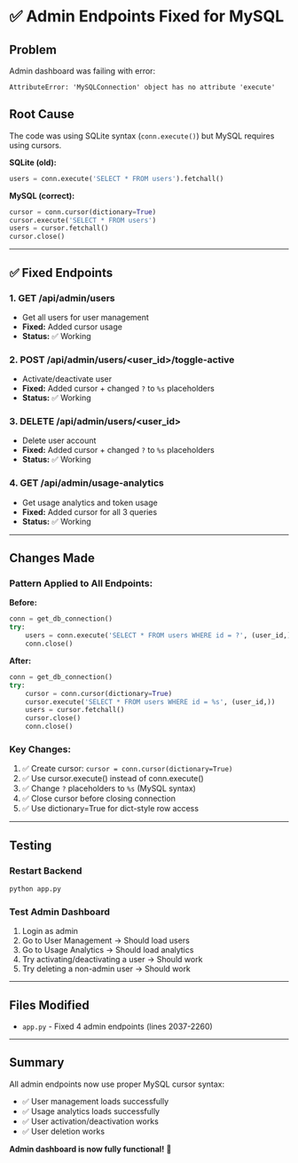 # ✅ Admin Endpoints Fixed for MySQL

## Problem

Admin dashboard was failing with error:
```
AttributeError: 'MySQLConnection' object has no attribute 'execute'
```

## Root Cause

The code was using SQLite syntax (`conn.execute()`) but MySQL requires using cursors.

**SQLite (old):**
```python
users = conn.execute('SELECT * FROM users').fetchall()
```

**MySQL (correct):**
```python
cursor = conn.cursor(dictionary=True)
cursor.execute('SELECT * FROM users')
users = cursor.fetchall()
cursor.close()
```

---

## ✅ Fixed Endpoints

### 1. GET /api/admin/users
- Get all users for user management
- **Fixed:** Added cursor usage
- **Status:** ✅ Working

### 2. POST /api/admin/users/<user_id>/toggle-active
- Activate/deactivate user
- **Fixed:** Added cursor + changed `?` to `%s` placeholders
- **Status:** ✅ Working

### 3. DELETE /api/admin/users/<user_id>
- Delete user account
- **Fixed:** Added cursor + changed `?` to `%s` placeholders
- **Status:** ✅ Working

### 4. GET /api/admin/usage-analytics
- Get usage analytics and token usage
- **Fixed:** Added cursor for all 3 queries
- **Status:** ✅ Working

---

## Changes Made

### Pattern Applied to All Endpoints:

**Before:**
```python
conn = get_db_connection()
try:
    users = conn.execute('SELECT * FROM users WHERE id = ?', (user_id,)).fetchall()
    conn.close()
```

**After:**
```python
conn = get_db_connection()
try:
    cursor = conn.cursor(dictionary=True)
    cursor.execute('SELECT * FROM users WHERE id = %s', (user_id,))
    users = cursor.fetchall()
    cursor.close()
    conn.close()
```

### Key Changes:

1. ✅ Create cursor: `cursor = conn.cursor(dictionary=True)`
2. ✅ Use cursor.execute() instead of conn.execute()
3. ✅ Change `?` placeholders to `%s` (MySQL syntax)
4. ✅ Close cursor before closing connection
5. ✅ Use dictionary=True for dict-style row access

---

## Testing

### Restart Backend

```bash
python app.py
```

### Test Admin Dashboard

1. Login as admin
2. Go to User Management → Should load users
3. Go to Usage Analytics → Should load analytics
4. Try activating/deactivating a user → Should work
5. Try deleting a non-admin user → Should work

---

## Files Modified

- `app.py` - Fixed 4 admin endpoints (lines 2037-2260)

---

## Summary

All admin endpoints now use proper MySQL cursor syntax:
- ✅ User management loads successfully
- ✅ Usage analytics loads successfully
- ✅ User activation/deactivation works
- ✅ User deletion works

**Admin dashboard is now fully functional!** 🎉
